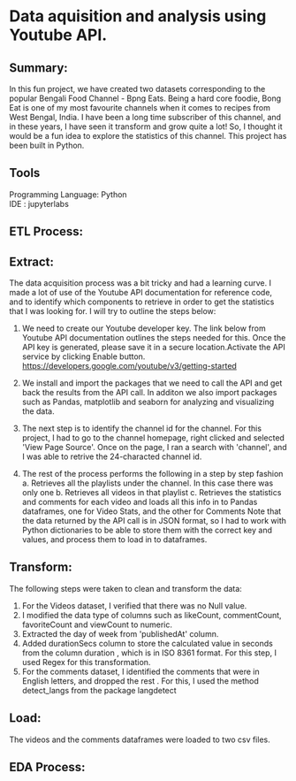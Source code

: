 # Data aquisition and analysis using Youtube API.

## Summary:

In this fun project, we have created two datasets corresponding to the popular Bengali Food Channel - Bpng Eats. Being a hard core foodie, Bong Eat is one of my most favourite channels
when it comes to recipes from West Bengal, India. I have been a long time subscriber of this channel, and in these years, I have seen it transform and grow quite a lot!
So, I thought it would be a fun idea to explore the statistics of this channel. This project has been built in Python.

## Tools

Programming Language:  Python  
IDE : jupyterlabs

## ETL Process:

## Extract:

The data acquisition process was a bit tricky and had a learning curve. I made a lot of use of the Youtube API documentation for reference code, and to identify which components to retrieve in order to 
get the statistics that I was looking for. I will try to outline the steps below:

1. We need to create our Youtube developer key. The link below from Youtube API documentation outlines the steps needed for this. Once the API key is generated, please save it in a secure location.Activate the 
   API service by clicking Enable button. 
   https://developers.google.com/youtube/v3/getting-started

2. We install and import the packages that we need to call the API and get back the results from the API call. In additon we also import packages such as Pandas, matplotlib and seaborn for analyzing and 
   visualizing the data.

3. The next step is to identify the channel id for the channel. For this project, I had to go to the channel homepage, right clicked and selected 'View Page Source'. Once on the page, I ran a search with
   'channel', and I was able to retrive the 24-characted channel id.
   
4. The rest of the process performs the following in a step by step fashion
   a. Retrieves all the playlists under the channel. In this case there was only one
   b. Retrieves all videos in that playlist
   c. Retrieves the statistics and comments for each video and loads all this info in to Pandas dataframes, one for Video Stats, and the other for Comments
   Note that the data returned by the API call is in JSON format, so I had to work with Python dictionaries to be able to store them with the correct key and values, and process them to load in to
   dataframes.

## Transform:

The following steps were taken to clean and transform the data:

1. For the Videos dataset, I verified that there was no Null value.
2. I modified the data type of columns such as likeCount, commentCount, favoriteCount and viewCount to numeric.
3. Extracted the day of week from 'publishedAt' column.
4. Added durationSecs column to store the calculated value in seconds from the column duration , which is in ISO 8361 format. For this step, I used Regex for this transformation.
5. For the comments dataset, I identified the comments that were in English letters, and dropped the rest . For this, I used the method detect_langs from the package langdetect

## Load:

The videos and the comments dataframes were loaded to two csv files.

## EDA Process:


